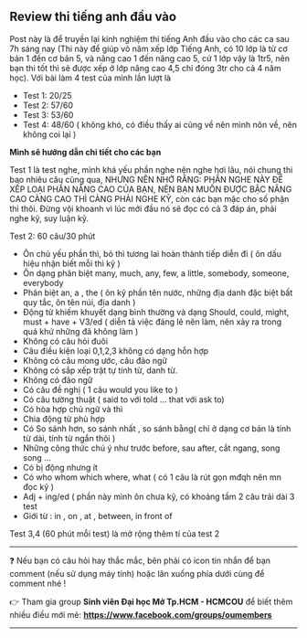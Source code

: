 ## Review thi tiếng anh đầu vào

Post này là để truyền lại kinh nghiệm thi tiếng Anh đầu vào cho các ca sau 7h sáng nay (Thi này để giúp vô năm xếp lớp Tiếng Anh, có 10 lớp là từ cơ bản 1 đến cơ bản 5, và nâng cao 1 đến nâng cao 5, cứ 1 lớp vậy là 1tr5, nên bạn thi tốt thì sẽ được xếp ở lớp nâng cao 4,5 chỉ đóng 3tr cho cả 4 năm học).
Với bài làm 4 test của mình lần lượt là
- Test 1: 20/25
- Test 2: 57/60
- Test 3: 53/60
- Test 4: 48/60 ( không khó, có điều thấy ai cũng về nên mình nôn về, nên không coi lại )

**Mình sẽ hướng dẫn chi tiết cho các bạn**

Test 1 là test nghe, mình khá yếu phần nghe nên nghe hơi lâu, nói chung thi bao nhiêu câu cũng qua, NHƯNG NÊN NHỚ RẰNG: PHẦN NGHE NÀY ĐỂ XẾP LOẠI PHẦN NÂNG CAO CỦA BẠN, NÊN BẠN MUỐN ĐƯỢC BẬC NÂNG CAO CÀNG CAO THÌ CÀNG PHẢI NGHE KỸ, còn các bạn mặc cho số phận thì thôi. Đừng vội khoanh vì lúc mới đầu nó sẽ đọc có cả 3 đáp án, phải nghe kỹ, suy luận kỹ.

Test 2: 60 câu/30 phút
- Ôn chủ yếu phần thì, bỏ thì tương lai hoàn thành tiếp diễn đi (  ôn dấu hiệu nhận biết mỗi thì kỹ )
- Ôn dạng phân biệt many, much, any, few, a little, somebody, someone, everybody
- Phân biệt an, a , the ( ôn kỹ phần tên nước, những địa danh đặc biệt bất quy tắc, ôn tên núi, địa danh )
- Động từ khiếm khuyết dạng bình thường và dạng 
Should, could, might, must  + have + V3/ed ( diễn tả việc đáng lẽ nên làm, nên xảy ra trong quá khứ những đã không làm )
- Không có câu hỏi đuôi
- Câu điều kiện loại 0,1,2,3 không có dạng hỗn hợp
- Không có câu mong ước, câu đảo ngữ
- Không có sắp xếp trật tự tính từ, danh từ. 
- Không có đảo ngữ
- Có câu đề nghị ( 1 câu would you like to )
- Có câu tường thuật ( said to với told ... that với ask to)
- Có hòa hợp chủ ngữ và thì
- Chia động từ phù hợp
- Có So sánh hơn, so sánh nhất , so sánh bằng( chỉ ở dạng cơ bản là tính từ dài, tính từ ngắn thôi )
- Những công thức chú ý như trước before, sau after, cắt ngang, song song ...
- Có bị động nhưng ít
- Có who whom which where, what ( có 1 câu là rút gọn mđqh nên mn đọc kỹ )
- Adj + ing/ed ( phần này mình ôn chưa kỹ, có khoảng tầm 2 câu trải dài 3 test 
- Giới từ :  in , on , at , between, in front of

Test 3,4 (60 phút mỗi test) là mở rộng thêm tí của test 2

---

❓ Nếu bạn có câu hỏi hay thắc mắc, bên phải có icon tin nhắn để bạn comment (nếu sử dụng máy tính) hoặc lăn xuống phía dưới cùng để comment nhé !

👉 Tham gia group **Sinh viên Đại học Mở Tp.HCM - HCMCOU** để biết thêm nhiều điều mới mẻ: **https://www.facebook.com/groups/oumembers**

---

